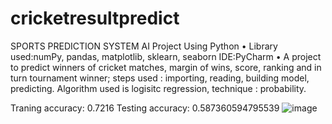 # cricketresultpredict
SPORTS PREDICTION SYSTEM
AI Project Using Python
• Library used:numPy, pandas, matplotlib, sklearn, seaborn IDE:PyCharm
• A project to predict winners of cricket matches, margin of wins, score,
ranking and in turn tournament winner; steps used : importing, reading,
building model, predicting. Algorithm used is logisitc regression,
technique : probability.

Traning accuracy:  0.7216
Testing accuracy:  0.587360594795539
![image](https://user-images.githubusercontent.com/57340784/205433867-205b110c-e00f-4fbb-ad43-48ef7efd4fd7.png)

